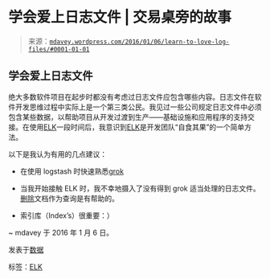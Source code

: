 <!--yml

分类：未分类

日期：2024-05-18 05:36:53

-->

# 学会爱上日志文件 | 交易桌旁的故事

> 来源：[`mdavey.wordpress.com/2016/01/06/learn-to-love-log-files/#0001-01-01`](https://mdavey.wordpress.com/2016/01/06/learn-to-love-log-files/#0001-01-01)

## 学会爱上日志文件

绝大多数软件项目在起步时都没有考虑过日志文件应包含哪些内容。日志文件在软件开发思维过程中实际上是一个第三类公民。我见过一些公司规定日志文件中必须包含某些数据，以帮助项目从开发过渡到生产——基础设施和应用程序的支持交接。在使用[ELK](https://www.elastic.co/products)一段时间后，我意识到[ELK](http://brewhouse.io/blog/2014/11/04/big-data-with-elk-stack.html)是开发团队“自食其果”的一个简单方法。

以下是我认为有用的几点建议：

+   在使用 logstash 时快速熟悉[grok](https://www.elastic.co/guide/en/logstash/current/plugins-filters-grok.html)

+   当我开始接触 ELK 时，我不幸地摄入了没有得到 grok 适当处理的日志文件。[删除](https://www.elastic.co/guide/en/elasticsearch/reference/1.3/docs-delete-by-query.html)文档作为查询是有帮助的。

+   索引库（Index’s）很重要：）

~ mdavey 于 2016 年 1 月 6 日。

发表于[数据](https://mdavey.wordpress.com/category/data/)

标签：[ELK](https://mdavey.wordpress.com/tag/elk/)
